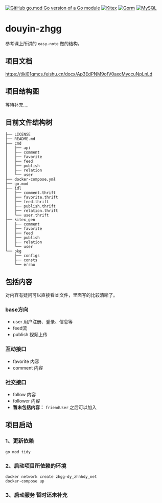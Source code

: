 [![GitHub go.mod Go version of a Go module](https://img.shields.io/github/go-mod/go-version/gomods/athens.svg)](https://github.com/gomods/athens)
[![Kitex](https://img.shields.io/badge/Kitex-v0.4.4-green)](https://github.com/cloudwego/kitex)
[![Gorm](https://img.shields.io/badge/Gorm-v1.24.2-blue)](https://gorm.io/)
[![MySQL](https://img.shields.io/badge/MySQL-v8.0.31-red)](https://gorm.io/)


# douyin-zhgg

参考课上所讲的 `easy-note` 做的结构。

## 项目文档

https://tlkl01qmcs.feishu.cn/docx/Ap3EdPNM9ofV0axcMyccuNpLnLd

## 项目结构图

等待补充....

## 目前文件结构树

```shell
├── LICENSE
├── README.md
├── cmd
│   ├── api
│   ├── comment
│   ├── favorite
│   ├── feed
│   ├── publish
│   ├── relation
│   └── user
├── docker-compose.yml
├── go.mod
├── idl
│   ├── comment.thrift
│   ├── favorite.thrift
│   ├── feed.thrift
│   ├── publish.thrift
│   ├── relation.thrift
│   └── user.thrift
├── kitex_gen
│   ├── comment
│   ├── favorite
│   ├── feed
│   ├── publish
│   ├── relation
│   └── user
└── pkg
    ├── configs
    ├── consts
    └── errno
```

## 包括内容

对内容有疑问可以直接看idl文件，里面写的比较清晰了。

### base方向

- user 用户注册、登录、信息等
- feed流
- publish 视频上传

### 互动接口

- favorite 内容
- comment 内容

### 社交接口

- follow 内容
- follower 内容
- **暂未包括内容：** `friendUser` 之后可以加入

## 项目启动

### 1、更新依赖

```shell
go mod tidy
```

### 2、启动项目所依赖的环境

```shell
docker network create zhgg-dy_zhhhdy_net
docker-compose up
```

### 3、启动服务 暂时还未补充
